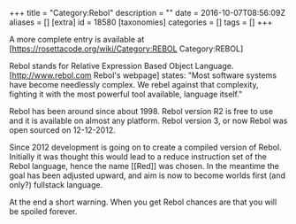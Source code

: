 +++
title = "Category:Rebol"
description = ""
date = 2016-10-07T08:56:09Z
aliases = []
[extra]
id = 18580
[taxonomies]
categories = []
tags = []
+++

A more complete entry is available at [https://rosettacode.org/wiki/Category:REBOL Category:REBOL]

Rebol stands for Relative Expression Based Object Language.
[http://www.rebol.com Rebol's webpage] states: "Most software systems have become needlessly complex. We rebel against that complexity, fighting it with the most powerful tool available, language itself."

Rebol has been around since about 1998. Rebol version R2 is free to use and it is available on almost any platform. Rebol version 3, or now Rebol was open sourced on 12-12-2012.

Since 2012 development is going on to create a compiled version of Rebol. Initially it was thought this would lead to a reduce instruction set of the Rebol language, hence the name [[Red]] was chosen. In the meantime the goal has been adjusted upward, and aim is now to become worlds first (and only?) fullstack language.

At the end a short warning. When you get Rebol chances are that you will be spoiled forever.
